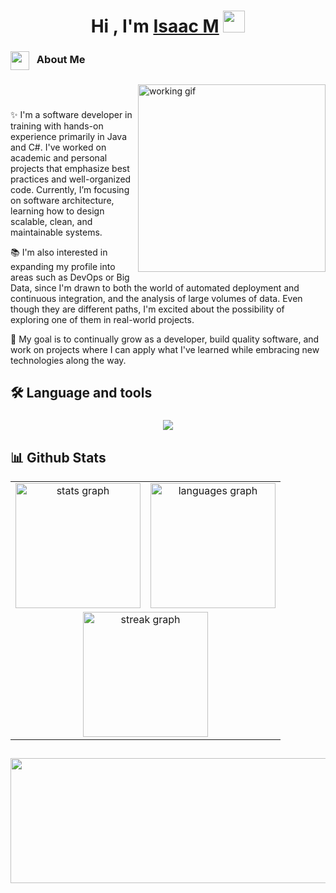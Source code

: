<h1 align="center"><b>Hi , I'm <a href="https://100rabhcsmc.github.io/Me.io/" target="blank">Isaac M</a> </b><img src="https://media.giphy.com/media/hvRJCLFzcasrR4ia7z/giphy.gif" width="35"></h1>

###

<h3 align="left">
  <img src="https://media.giphy.com/media/ObNTw8Uzwy6KQ/giphy.gif" width="30px" style="vertical-align: middle; margin-right: 8px;" />
  About Me
</h3>

###

<img align="right" width="300" src="https://media.tenor.com/iviIq2uXz-kAAAAi/work-office.gif" alt="working gif"  /><br>

###

✨ I'm a software developer in training with hands-on experience primarily in Java and C#. I've worked on academic and personal projects that emphasize best practices and well-organized code. Currently, I’m focusing on software architecture, learning how to design scalable, clean, and maintainable systems.

📚 I'm also interested in expanding my profile into areas such as DevOps or Big Data, since I'm drawn to both the world of automated deployment and continuous integration, and the analysis of large volumes of data. Even though they are different paths, I'm excited about the possibility of exploring one of them in real-world projects.

🎯 My goal is to continually grow as a developer, build quality software, and work on projects where I can apply what I've learned while embracing new technologies along the way.

###

<h2 align="left">🛠 Language and tools</h2>

###

<p align="center">
  <a href="https://skillicons.dev">
    <img src="https://skillicons.dev/icons?i=html,css,js,ts,php,java,cs,dotnet,nodejs,mongodb,mysql,git,github" />
  </a>
</p>

###

<h2>📊 Github Stats</h2>

<table>
  <tr>
    <td align="center">
      <img src="https://github-readme-stats.vercel.app/api?username=IsaacEffect&hide_title=false&hide_rank=false&show_icons=true&include_all_commits=true&count_private=true&disable_animations=false&theme=github_dark&locale=en&hide_border=false&order=1" height="200" alt="stats graph" />
    </td>
    <td align="center">
      <img src="https://github-readme-stats.vercel.app/api/top-langs?username=IsaacEffect&locale=en&hide_title=false&layout=compact&card_width=320&langs_count=4&theme=github_dark&hide_border=false&order=2" height="200" alt="languages graph" />
    </td>
  </tr>
  <tr>
    <td colspan="2" align="center">
      <img src="https://streak-stats.demolab.com?user=IsaacEffect&locale=en&mode=daily&theme=highcontrast&hide_border=false&border_radius=5&order=3" height="200" alt="streak graph" />
    </td>
  </tr>
</table>

###

## <div align="center">
  <img height="200" width="1000" src="https://mir-s3-cdn-cf.behance.net/project_modules/fs/54b6c068097599.5b50bca476b9b.gif"  />
</div>

###
